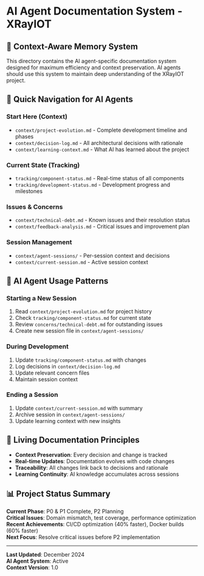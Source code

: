 # AI Agent Documentation System - XRayIOT

## 🧠 **Context-Aware Memory System**

This directory contains the AI agent-specific documentation system designed for maximum efficiency and context preservation. AI agents should use this system to maintain deep understanding of the XRayIOT project.

## 📁 **Quick Navigation for AI Agents**

### **Start Here (Context)**
- `context/project-evolution.md` - Complete development timeline and phases
- `context/decision-log.md` - All architectural decisions with rationale
- `context/learning-context.md` - What AI has learned about the project

### **Current State (Tracking)**
- `tracking/component-status.md` - Real-time status of all components
- `tracking/development-status.md` - Development progress and milestones

### **Issues & Concerns**
- `context/technical-debt.md` - Known issues and their resolution status
- `context/feedback-analysis.md` - Critical issues and improvement plan

### **Session Management**
- `context/agent-sessions/` - Per-session context and decisions
- `context/current-session.md` - Active session context

## 🎯 **AI Agent Usage Patterns**

### **Starting a New Session**
1. Read `context/project-evolution.md` for project history
2. Check `tracking/component-status.md` for current state
3. Review `concerns/technical-debt.md` for outstanding issues
4. Create new session file in `context/agent-sessions/`

### **During Development**
1. Update `tracking/component-status.md` with changes
2. Log decisions in `context/decision-log.md`
3. Update relevant concern files
4. Maintain session context

### **Ending a Session**
1. Update `context/current-session.md` with summary
2. Archive session in `context/agent-sessions/`
3. Update learning context with new insights

## 🔄 **Living Documentation Principles**

- **Context Preservation**: Every decision and change is tracked
- **Real-time Updates**: Documentation evolves with code changes
- **Traceability**: All changes link back to decisions and rationale
- **Learning Continuity**: AI knowledge accumulates across sessions

## 📊 **Project Status Summary**

**Current Phase**: P0 & P1 Complete, P2 Planning  
**Critical Issues**: Domain mismatch, test coverage, performance optimization  
**Recent Achievements**: CI/CD optimization (40% faster), Docker builds (60% faster)  
**Next Focus**: Resolve critical issues before P2 implementation

---

**Last Updated**: December 2024  
**AI Agent System**: Active  
**Context Version**: 1.0